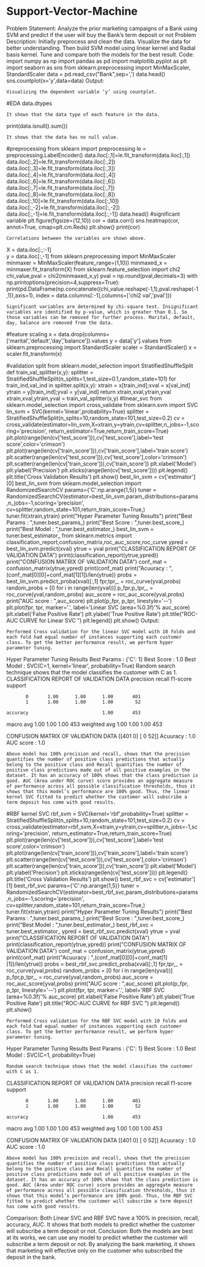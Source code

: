 # Support-Vector-Machine
Problem Statement:
	Analyze the prior marketing campaigns of a Bank using SVM and predict if the user will buy the Bank’s term deposit or not
Problem Description:
	Initially preprocess and clean the data. Visualize the data for better understanding. Then build SVM model using linear kernel and Radial basis kernel. Tune and compare both the models for the best result.
Code:
import numpy as np
import pandas as pd
import matplotlib.pyplot as plt
import seaborn as sns
from sklearn.preprocessing import MinMaxScaler, StandardScaler
data = pd.read_csv("Bank",sep=',')
data.head()
sns.countplot(x='y',data=data)
Output:
 
	Visualizing the dependent variable ‘y’ using countplot. 
	
#EDA
data.dtypes
 
	It shows that the data type of each feature in the data.
print(data.isnull().sum())
 
	It shows that the data has no null value.

#preprocessing
from sklearn import preprocessing
le = preprocessing.LabelEncoder()
data.iloc[:,1]=le.fit_transform(data.iloc[:,1])
data.iloc[:,2]=le.fit_transform(data.iloc[:,2])
data.iloc[:,3]=le.fit_transform(data.iloc[:,3])
data.iloc[:,4]=le.fit_transform(data.iloc[:,4])
data.iloc[:,6]=le.fit_transform(data.iloc[:,6])
data.iloc[:,7]=le.fit_transform(data.iloc[:,7])
data.iloc[:,8]=le.fit_transform(data.iloc[:,8])
data.iloc[:,10]=le.fit_transform(data.iloc[:,10])
data.iloc[:,-2]=le.fit_transform(data.iloc[:,-2])
data.iloc[:,-1]=le.fit_transform(data.iloc[:,-1])
data.head()
#significant variable
plt.figure(figsize=(12,10))
cor = data.corr()
sns.heatmap(cor, annot=True, cmap=plt.cm.Reds)
plt.show()
print(cor)
 
	Correlations between the variables are shown above.

X = data.iloc[:,:-1]  
y = data.iloc[:,-1]
from sklearn.preprocessing import MinMaxScaler
minmaxer = MinMaxScaler(feature_range=(1,10))
minmaxed_x = minmaxer.fit_transform(X)
from sklearn.feature_selection import chi2
chi_value,pval = chi2(minmaxed_x,y)
pval = np.round(pval,decimals=3)
with np.printoptions(precision=4,suppress=True):
 print(pd.DataFrame(np.concatenate((chi_value.reshape(-1,1),pval.reshape(-1,1)),axis=1),
 index = data.columns[:-1],columns=['chi2 val','pval']))
 
	Significant variables are determined by chi-square test. Insignificant variables are identified by p-value, which is greater than 0.1. So those variables can be removed for further process. Marital, default, day, balance are removed from the data.
#feature scaling
x = data.drop(columns=['marital','default',’day’,'balance']).values
y = data['y'].values
from sklearn.preprocessing import StandardScaler
scaler = StandardScaler()
x = scaler.fit_transform(x)

#validation split
from sklearn.model_selection import StratifiedShuffleSplit
def train_val_splitter(x,y):
 splitter = StratifiedShuffleSplit(n_splits=1,test_size=0.1,random_state=101)
 for train_ind,val_ind in splitter.split(x,y):
  xtrain = x[train_ind];xval = x[val_ind]
  ytrain = y[train_ind];yval = y[val_ind]
 return xtrain,xval,ytrain,yval
xtrain,xval,ytrain,yval = train_val_splitter(x,y)
#linear_svc
from sklearn.model_selection import cross_validate
from sklearn.svm import SVC
lin_svm = SVC(kernel='linear',probability=True)
splitter = StratifiedShuffleSplit(n_splits=10,random_state=101,test_size=0.2)
cv = cross_validate(estimator=lin_svm,X=xtrain,y=ytrain,cv=splitter,n_jobs=-1,scoring='precision',
 return_estimator=True,return_train_score=True)
plt.plot(range(len(cv['test_score'])),cv['test_score'],label='test score',color='crimson')
plt.plot(range(len(cv['train_score'])),cv['train_score'],label='train score')
plt.scatter(range(len(cv['test_score'])),cv['test_score'],color='crimson')
plt.scatter(range(len(cv['train_score'])),cv['train_score'])
plt.xlabel('Model')
plt.ylabel('Precision')
plt.xticks(range(len(cv['test_score'])))
plt.legend()
plt.title('Cross Validation Results')
plt.show()
best_lin_svm = cv['estimator'][0]
best_lin_svm
from sklearn.model_selection import RandomizedSearchCV
params={'C':np.arange(1,5)}
tuner = RandomizedSearchCV(estimator=best_lin_svm,param_distributions=params,n_jobs=-1,scoring='precision',
 cv=splitter,random_state=101,return_train_score=True,)
tuner.fit(xtrain,ytrain)
print("Hyper Parameter Tuning Results")
print("Best Params : ",tuner.best_params_)
print("Best Score : ",tuner.best_score_)
print("Best Model : ",tuner.best_estimator_)
best_lin_svm = tuner.best_estimator_
from sklearn.metrics import classification_report,confusion_matrix,roc_auc_score,roc_curve
ypred = best_lin_svm.predict(xval)
ytrue = yval
print("CLASSIFICATION REPORT OF VALIDATION DATA")
print(classification_report(ytrue,ypred))
print("CONFUSION MATRIX OF VALIDATION DATA")
conf_mat = confusion_matrix(ytrue,ypred)
print(conf_mat)
print("Acuuracy : ",(conf_mat[0][0]+conf_mat[1][1])/len(ytrue))
probs = best_lin_svm.predict_proba(xval)[:,1]
fpr,tpr,_ = roc_curve(yval,probs)
random_probs = [0 for i in range(len(yval))]
p_fpr,p_tpr,_ = roc_curve(yval,random_probs)
auc_score = roc_auc_score(yval,probs)
print("AUC score : ",auc_score)
plt.plot(p_fpr, p_tpr, linestyle='--')
plt.plot(fpr, tpr, marker='.', label='Linear SVC (area=%0.3f)'% auc_score)
plt.xlabel('False Positive Rate')
plt.ylabel('True Positive Rate')
plt.title("ROC-AUC CURVE for Linear SVC ")
plt.legend()
plt.show()
Output:
 
	Performed Cross validation for the linear SVC model with 10 folds and each fold had equal number of instances supporting each customer class. To get the better performance result, we perform hyper parameter tuning.
Hyper Parameter Tuning Results
Best Params :  {'C': 1}
Best Score :  1.0
Best Model :  SVC(C=1, kernel='linear', probability=True)
	Random search technique shows that the model classifies the customer with C as 1.
CLASSIFICATION REPORT OF VALIDATION DATA
              precision    recall  f1-score   support

           0       1.00      1.00      1.00       401
           1       1.00      1.00      1.00        52

    accuracy                           1.00       453
   macro avg       1.00      1.00      1.00       453
weighted avg       1.00      1.00      1.00       453

CONFUSION MATRIX OF VALIDATION DATA
[[401   0]
 [  0  52]]
Acuuracy :  1.0
AUC score :  1.0
 
	Above model has 100% precision and recall, shows that the precision quantifies the number of positive class predictions that actually belong to the positive class and Recall quantifies the number of positive class predictions made out of all positive examples in the dataset. It has an accuracy of 100% shows that the class prediction is good. AUC (Area under ROC curve) score provides an aggregate measure of performance across all possible classification thresholds, thus it shows that this model’s performance are 100% good. Thus, the linear kernel SVC fitted to predict whether the customer will subscribe a term deposit has come with good results.



#RBF kernel SVC
rbf_svm = SVC(kernel='rbf',probability=True)
splitter = StratifiedShuffleSplit(n_splits=10,random_state=101,test_size=0.2)
cv = cross_validate(estimator=rbf_svm,X=xtrain,y=ytrain,cv=splitter,n_jobs=-1,scoring='precision',
 return_estimator=True,return_train_score=True)
plt.plot(range(len(cv['test_score'])),cv['test_score'],label='test score',color='crimson')
plt.plot(range(len(cv['train_score'])),cv['train_score'],label='train score')
plt.scatter(range(len(cv['test_score'])),cv['test_score'],color='crimson')
plt.scatter(range(len(cv['train_score'])),cv['train_score'])
plt.xlabel('Model')
plt.ylabel('Precision')
plt.xticks(range(len(cv['test_score'])))
plt.legend()
plt.title('Cross Validation Results')
plt.show()
best_rbf_svc = cv['estimator'][1]
best_rbf_svc
params={'C':np.arange(1,5)}
tuner = RandomizedSearchCV(estimator=best_rbf_svc,param_distributions=params,n_jobs=-1,scoring='precision',
 cv=splitter,random_state=101,return_train_score=True,)
tuner.fit(xtrain,ytrain)
print("Hyper Parameter Tuning Results")
print("Best Params : ",tuner.best_params_)
print("Best Score : ",tuner.best_score_)
print("Best Model : ",tuner.best_estimator_)
best_rbf_svc = tuner.best_estimator_
ypred = best_rbf_svc.predict(xval)
ytrue = yval
print("CLASSIFICATION REPORT OF VALIDATION DATA")
print(classification_report(ytrue,ypred))
print("CONFUSION MATRIX OF VALIDATION DATA")
conf_mat = confusion_matrix(ytrue,ypred)
print(conf_mat)
print("Acuuracy : ",(conf_mat[0][0]+conf_mat[1][1])/len(ytrue))
probs = best_rbf_svc.predict_proba(xval)[:,1]
fpr,tpr,_ = roc_curve(yval,probs)
random_probs = [0 for i in range(len(yval))]
p_fpr,p_tpr,_ = roc_curve(yval,random_probs)
auc_score = roc_auc_score(yval,probs)
print("AUC score : ",auc_score)
plt.plot(p_fpr, p_tpr, linestyle='--')
plt.plot(fpr, tpr, marker='.', label='RBF SVC (area=%0.3f)'% auc_score)
plt.xlabel('False Positive Rate')
plt.ylabel('True Positive Rate')
plt.title("ROC-AUC CURVE for RBF SVC ")
plt.legend()
plt.show()
 
	Performed Cross validation for the RBF SVC model with 10 folds and each fold had equal number of instances supporting each customer class. To get the better performance result, we perform hyper parameter tuning.
Hyper Parameter Tuning Results
Best Params :  {'C': 1}
Best Score :  1.0
Best Model :  SVC(C=1, probability=True)
	
	Random search technique shows that the model classifies the customer with C as 1.

CLASSIFICATION REPORT OF VALIDATION DATA
              precision    recall  f1-score   support

           0       1.00      1.00      1.00       401
           1       1.00      1.00      1.00        52

    accuracy                           1.00       453
   macro avg       1.00      1.00      1.00       453
weighted avg       1.00      1.00      1.00       453

CONFUSION MATRIX OF VALIDATION DATA
[[401   0]
 [  0  52]]
Acuuracy :  1.0
AUC score :  1.0

 
	Above model has 100% precision and recall, shows that the precision quantifies the number of positive class predictions that actually belong to the positive class and Recall quantifies the number of positive class predictions made out of all positive examples in the dataset. It has an accuracy of 100% shows that the class prediction is good. AUC (Area under ROC curve) score provides an aggregate measure of performance across all possible classification thresholds, thus it shows that this model’s performance are 100% good. Thus, the RBF SVC fitted to predict whether the customer will subscribe a term deposit has come with good results.

Comparison:
	Both Linear SVC and RBF SVC have a 100% in precision, recall, accuracy, AUC. It shows that both models to predict whether the customer will subscribe a term deposit or not.
Conclusion:
	Both the models are best at its works, we can use any model to predict whether the customer will subscribe a term deposit or not. By analyzing the bank marketing, it shows that marketing will effective only on the customer who subscribed the deposit in the bank.

